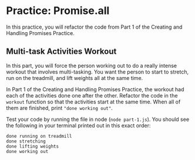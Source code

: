 # Practice: Promise.all

In this practice, you will refactor the code from Part 1 of the Creating and
Handling Promises Practice.

## Multi-task Activities Workout

In this part, you will force the person working out to do a really intense
workout that involves multi-tasking. You want the person to start to stretch,
run on the treadmill, and lift weights all at the same time.

In Part 1 of the Creating and Handling Promises Practice, the workout had each
of the activities done one after the other. Refactor the code in the `workout`
function so that the activities start at the same time. When all of them are
finished, print `"done working out"`.

Test your code by running the file in node (`node part-1.js`). You should see
the following in your terminal printed out in this exact order:

```plaintext
done running on treadmill
done stretching
done lifting weights
done working out
```
